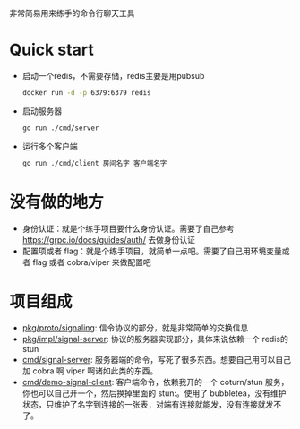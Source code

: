 非常简易用来练手的命令行聊天工具

# Quick start

- 启动一个redis，不需要存储，redis主要是用pubsub
  ```bash
  docker run -d -p 6379:6379 redis
  ```
- 启动服务器
  ```bash
  go run ./cmd/server
  ```
- 运行多个客户端
  ```bash
  go run ./cmd/client 房间名字 客户端名字
  ```

# 没有做的地方

- 身份认证：就是个练手项目要什么身份认证。需要了自己参考 https://grpc.io/docs/guides/auth/ 去做身份认证
- 配置项或者 flag：就是个练手项目，就简单一点吧。需要了自己用环境变量或者 flag 或者 cobra/viper 来做配置吧

# 项目组成

- [pkg/proto/signaling](pkg/proto/signaling): 信令协议的部分，就是非常简单的交换信息
- [pkg/impl/signal-server](pkg/impl/signal-server): 协议的服务器实现部分，具体来说依赖一个 redis的 stun
- [cmd/signal-server](cmd/server/main.go): 服务器端的命令，写死了很多东西。想要自己用可以自己加 cobra 啊 viper 啊诸如此类的东西。
- [cmd/demo-signal-client](cmd/client/main.go): 客户端命令，依赖我开的一个 coturn/stun 服务，你也可以自己开一个，然后换掉里面的 stun:。使用了 bubbletea，没有维护状态，只维护了名字到连接的一张表，对端有连接就能发，没有连接就发不了。
